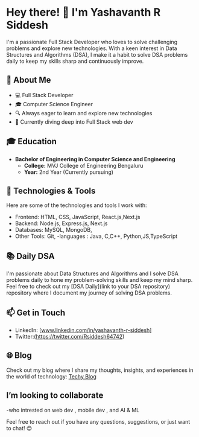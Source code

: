 
# Hey there! 👋 I'm Yashavanth R Siddesh

I'm a passionate Full Stack Developer who loves to solve challenging problems and explore new technologies. With a keen interest in Data Structures and Algorithms (DSA), I make it a habit to solve DSA problems daily to keep my skills sharp and continuously improve.

## 🚀 About Me

- 💻 Full Stack Developer
- 🎓 Computer Science Engineer
- 🔍 Always eager to learn and explore new technologies
- 🌱 Currently diving deep into Full Stack web dev

## 🎓 Education

- **Bachelor of Engineering in Computer Science and Engineering**
  - **College:** MVJ College of Engineering Bengaluru
  - **Year:** 2nd Year (Currently pursuing)

## 🔧 Technologies & Tools

Here are some of the technologies and tools I work with:

- Frontend: HTML, CSS, JavaScript, React.js,Next.js
- Backend: Node.js, Express.js, Next.js
- Databases: MySQL, MongoDB, 
- Other Tools: Git, 
-languages : Java, C,C++, Python,JS,TypeScript
## 📚 Daily DSA

I'm passionate about Data Structures and Algorithms and I solve DSA problems daily to hone my problem-solving skills and keep my mind sharp. Feel free to check out my [DSA Daily](link to your DSA repository) repository where I document my journey of solving DSA problems.

## 📫 Get in Touch

- LinkedIn: [www.linkedin.com/in/yashavanth-r-siddesh]
- Twitter:(https://twitter.com/Rsiddesh64742)


## 🌐 Blog

Check out my blog where I share my thoughts, insights, and experiences in the world of technology: [Techy Blog](https://techy-blog.onrender.com/)

## I’m looking to collaborate 

-who intrested on web dev , mobile dev , and AI & ML


Feel free to reach out if you have any questions, suggestions, or just want to chat! 😊
